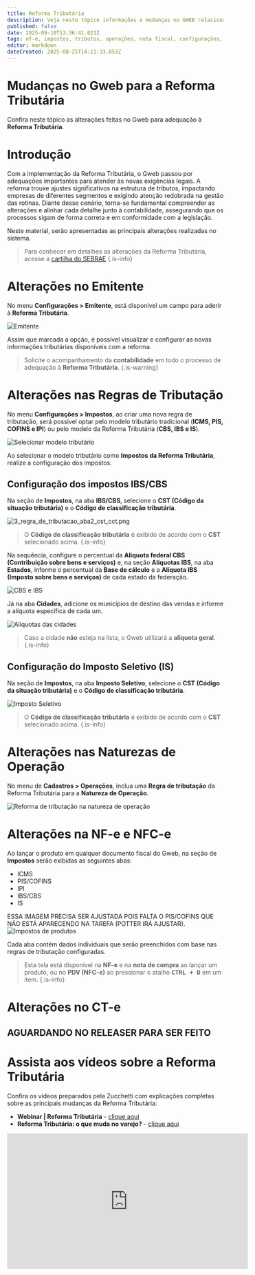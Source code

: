 ```yaml
---
title: Reforma Tributária
description: Veja neste tópico informações e mudanças no GWEB relacionadas à reforma tributária.
published: false
date: 2025-09-10T13:36:41.021Z
tags: nf-e, impostos, tributos, operações, nota fiscal, configurações, emitente, nfc-e, cbs, ibs, imposto seletivo, ct-e
editor: markdown
dateCreated: 2025-08-25T14:11:33.853Z
---
```


# Mudanças no Gweb para a Reforma Tributária
Confira neste tópico as alterações feitas no Gweb para adequação à **Reforma Tributária**.

# Introdução
Com a implementação da Reforma Tributária, o Gweb passou por adequações importantes para atender às novas exigências legais. A reforma trouxe ajustes significativos na estrutura de tributos, impactando empresas de diferentes segmentos e exigindo atenção redobrada na gestão das rotinas. Diante desse cenário, torna-se fundamental compreender as alterações e alinhar cada detalhe junto à contabilidade, assegurando que os processos sigam de forma correta e em conformidade com a legislação. 

Neste material, serão apresentadas as principais alterações realizadas no sistema.

> Para conhecer em detalhes as alterações da Reforma Tributária, acesse a [cartilha do SEBRAE](https://sebrae.com.br/Sebrae/Portal%20Sebrae/Reforma%20tributaria/CTDs/Reforma_Tributária_Pequenos_Negócios_-_ebook.pdf)
{.is-info}

# Alterações no Emitente

No menu **Configurações > Emitente**, está disponível um campo para aderir à **Reforma Tributária**.

![Emitente](/tutoriais/reforma-tributaria/1_emitente.png)

Assim que marcada a opção, é possível visualizar e configurar as novas informações tributárias disponíveis com a reforma.

> Solicite o acompanhamento da **contabilidade** em todo o processo de adequação à **Reforma Tributária**. 
{.is-warning}


# Alterações nas Regras de Tributação

No menu **Configurações > Impostos**, ao criar uma nova regra de tributação, será possível optar pelo modelo tributário tradicional (**ICMS, PIS, COFINS e IPI**) ou pelo modelo da Reforma Tributária (**CBS, IBS e IS**).

![Selecionar modelo tributário](/tutoriais/reforma-tributaria/2_regra_tributacao_selecionar_tipo.png)

Ao selecionar o modelo tributário como **Impostos da Reforma Tributária**, realize a configuração dos impostos.



## Configuração dos impostos IBS/CBS

Na seção de **Impostos**, na aba **IBS/CBS**, selecione o **CST (Código da situação tributária)** e o **Código de classificação tributária**.

![3_regra_de_tributacao_aba2_cst_cct.png](/tutoriais/reforma-tributaria/3_regra_de_tributacao_aba2_cst_cct.png)

> O **Código de classificação tributária** é exibido de acordo com o **CST** selecionado acima.
{.is-info}

Na sequência, configure o percentual da **Alíquota federal CBS (Contribuição sobre bens e serviços)** e, na seção **Alíquotas IBS**, na aba **Estados**, informe o percentual da **Base de cálculo** e a **Alíquota IBS (Imposto sobre bens e serviços)** de cada estado da federação.

![CBS e IBS](/tutoriais/reforma-tributaria/4_regra_tributacao_aba2_cbs_aliquota_estados.png)

Já na aba **Cidades**, adicione os municípios de destino das vendas e informe a alíquota específica de cada um.

![Alíquotas das cidades](/tutoriais/reforma-tributaria/5_regra_tributacao_aba2_aliquota_cidades.png)

> Caso a cidade **não** esteja na lista, o Gweb utilizará a **alíquota geral**.
{.is-info}

## Configuração do Imposto Seletivo (IS)

Na seção de **Impostos**, na aba **Imposto Seletivo**, selecione o **CST (Código da situação tributária)** e o **Código de classificação tributária**.

![Imposto Seletivo](/tutoriais/reforma-tributaria/6_regra_tributacao_aba2_imposto_seletivo.png)

> O **Código de classificação tributária** é exibido de acordo com o **CST** selecionado acima.
{.is-info}

# Alterações nas Naturezas de Operação

No menu de **Cadastros > Operações**, inclua uma **Regra de tributação** da Reforma Tributária para a **Natureza de Operação**.

![Reforma de tributação na natureza de operação](/tutoriais/reforma-tributaria/7_natureza_operacao_regra_tributacao.png)

# Alterações na NF-e e NFC-e

Ao lançar o produto em qualquer documento fiscal do Gweb, na seção de **Impostos** serão exibidas as seguintes abas:

- ICMS
- PIS/COFINS
- IPI
- IBS/CBS
- IS

ESSA IMAGEM PRECISA SER AJUSTADA POIS FALTA O PIS/COFINS QUE NÃO ESTÁ APARECENDO NA TAREFA (POTTER IRÁ AJUSTAR).
![Impostos de produtos](/tutoriais/reforma-tributaria/8_nf_e_impostos_produtos.png)

Cada aba contém dados individuais que serão preenchidos com base nas regras de tributação configuradas.

> Esta tela está disponível na **NF-e** e na **nota de compra** ao lançar um produto, ou no **PDV (NFC-e)** ao pressionar o atalho **<kbd>CTRL + D</kbd>** em um item.
{.is-info}

# Alterações no CT-e

## AGUARDANDO NO RELEASER PARA SER FEITO

# Assista aos vídeos sobre a Reforma Tributária

Confira os vídeos preparados pela Zucchetti com explicações completas sobre as principais mudanças da Reforma Tributária:

- **Webinar | Reforma Tributária** -  [clique aqui](https://www.youtube.com/watch?v=WfM3w40FScI)
- **Reforma Tributária: o que muda no varejo?** - [clique aqui](https://www.youtube.com/watch?v=oCUYdeoqjLE) 


<div class="text-center">
	<iframe width="560" height="315" src="https://www.youtube.com/embed/WfM3w40FScI?si=S063C1r3e36_-klB" title="Reforma Tributária: o que muda no varejo?" frameborder="0" allow="accelerometer; autoplay; clipboard-write; encrypted-media; gyroscope; picture-in-picture; web-share" allowfullscreen></iframe>
</div>
  
  

